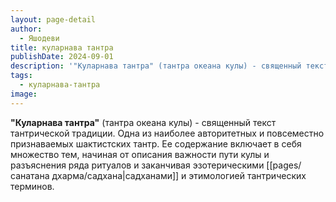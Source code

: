 ```yaml
---
layout: page-detail
author:
  - Яшодеви
title: куларнава тантра
publishDate: 2024-09-01
description: '"Куларнава тантра" (тантра океана кулы) - священный текст тантрической традиции. Одна из наиболее авторитетных и повсеместно признаваемых шактистских тантр. Ее содержание включает в себя множество тем, начиная от описания важности пути кулы и разъяснения ряда ритуалов и заканчивая эзотерическими садханами и этимологией тантрических терминов.'
tags:
  - куларнава-тантра
image:
---
```

**"Куларнава тантра"** (тантра океана кулы) - священный текст тантрической традиции. Одна из наиболее авторитетных и повсеместно признаваемых шактистских тантр. Ее содержание включает в себя множество тем, начиная от описания важности пути кулы и разъяснения ряда ритуалов и заканчивая эзотерическими [[pages/санатана дхарма/садхана|садханами]] и этимологией тантрических терминов.

